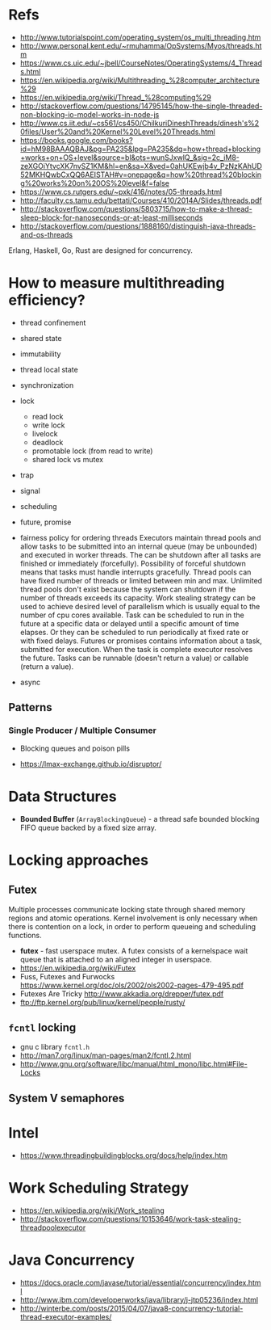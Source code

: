 # Refs
- http://www.tutorialspoint.com/operating_system/os_multi_threading.htm
- http://www.personal.kent.edu/~rmuhamma/OpSystems/Myos/threads.htm
- https://www.cs.uic.edu/~jbell/CourseNotes/OperatingSystems/4_Threads.html
- https://en.wikipedia.org/wiki/Multithreading_%28computer_architecture%29
- https://en.wikipedia.org/wiki/Thread_%28computing%29
- http://stackoverflow.com/questions/14795145/how-the-single-threaded-non-blocking-io-model-works-in-node-js
- http://www.cs.iit.edu/~cs561/cs450/ChilkuriDineshThreads/dinesh's%20files/User%20and%20Kernel%20Level%20Threads.html
- https://books.google.com/books?id=hM98BAAAQBAJ&pg=PA235&lpg=PA235&dq=how+thread+blocking+works+on+OS+level&source=bl&ots=wunSJxwlQ_&sig=2c_iM8-zeXGOiYtvcXK7nvSZ1KM&hl=en&sa=X&ved=0ahUKEwjb4v_PzNzKAhUD52MKHQwbCxQQ6AEISTAH#v=onepage&q=how%20thread%20blocking%20works%20on%20OS%20level&f=false
- https://www.cs.rutgers.edu/~pxk/416/notes/05-threads.html
- http://faculty.cs.tamu.edu/bettati/Courses/410/2014A/Slides/threads.pdf
- http://stackoverflow.com/questions/5803715/how-to-make-a-thread-sleep-block-for-nanoseconds-or-at-least-milliseconds
- http://stackoverflow.com/questions/1888160/distinguish-java-threads-and-os-threads

Erlang, Haskell, Go, Rust are designed for concurrency.

# How to measure multithreading efficiency?

- thread confinement
- shared state
- immutability
- thread local state
- synchronization
- lock
    - read lock
    - write lock
    - livelock
    - deadlock
    - promotable lock (from read to write)
    - shared lock vs mutex
- trap
- signal
- scheduling
- future, promise
- fairness policy for ordering threads
Executors maintain thread pools and allow tasks to be submitted into an internal queue (may be unbounded) and executed in worker threads. The can be shutdown after all tasks are finished or immediately (forcefully). Possibility of forceful shutdown means that tasks must handle interrupts gracefully.
Thread pools can have fixed number of threads or limited between min and max. Unlimited thread pools don't exist because the system can shutdown if the number of threads exceeds its capacity. Work stealing strategy can be used to achieve desired level of parallelism which is usually equal to the number of cpu cores available.
Task can be scheduled to run in the future at a specific data or delayed until a specific amount of time elapses. Or they can be scheduled to run periodically at fixed rate or with fixed delays.
Futures or promises contains information about a task, submitted for execution. When the task is complete executor resolves the future.
Tasks can be runnable (doesn't return a value) or callable (return a value).

- async

## Patterns

### Single Producer / Multiple Consumer
- Blocking queues and poison pills

- https://lmax-exchange.github.io/disruptor/

# Data Structures
- **Bounded Buffer** (`ArrayBlockingQueue`) - a thread safe bounded blocking FIFO queue backed by a fixed size array.

# Locking approaches
## Futex
Multiple processes communicate locking state through shared memory regions and atomic operations. Kernel involvement is only necessary when there is contention on a lock, in order to perform queueing and scheduling functions.
- **futex** - fast userspace mutex. A futex consists of a kernelspace wait queue that is attached to an aligned integer in userspace.
- https://en.wikipedia.org/wiki/Futex
- Fuss, Futexes and Furwocks https://www.kernel.org/doc/ols/2002/ols2002-pages-479-495.pdf
- Futexes Are Tricky http://www.akkadia.org/drepper/futex.pdf
- ftp://ftp.kernel.org/pub/linux/kernel/people/rusty/

## `fcntl` locking
- gnu c library `fcntl.h`
- http://man7.org/linux/man-pages/man2/fcntl.2.html
- http://www.gnu.org/software/libc/manual/html_mono/libc.html#File-Locks

## System V semaphores

# Intel
- https://www.threadingbuildingblocks.org/docs/help/index.htm

# Work Scheduling Strategy
- https://en.wikipedia.org/wiki/Work_stealing
- http://stackoverflow.com/questions/10153646/work-task-stealing-threadpoolexecutor

# Java Concurrency
- https://docs.oracle.com/javase/tutorial/essential/concurrency/index.html
- http://www.ibm.com/developerworks/java/library/j-jtp05236/index.html
- http://winterbe.com/posts/2015/04/07/java8-concurrency-tutorial-thread-executor-examples/
